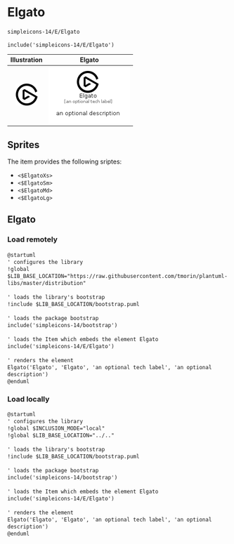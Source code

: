 # Elgato


```text
simpleicons-14/E/Elgato
```

```text
include('simpleicons-14/E/Elgato')
```



| Illustration | Elgato |
| :---: | :---: |
| ![illustration for Illustration](../../simpleicons-14/E/Elgato.png) | ![illustration for Elgato](../../simpleicons-14/E/Elgato.Local.png) |



## Sprites
The item provides the following sriptes:

- `<$ElgatoXs>`
- `<$ElgatoSm>`
- `<$ElgatoMd>`
- `<$ElgatoLg>`





## Elgato

### Load remotely
```plantuml
@startuml
' configures the library
!global $LIB_BASE_LOCATION="https://raw.githubusercontent.com/tmorin/plantuml-libs/master/distribution"

' loads the library's bootstrap
!include $LIB_BASE_LOCATION/bootstrap.puml

' loads the package bootstrap
include('simpleicons-14/bootstrap')

' loads the Item which embeds the element Elgato
include('simpleicons-14/E/Elgato')

' renders the element
Elgato('Elgato', 'Elgato', 'an optional tech label', 'an optional description')
@enduml
```

### Load locally
```plantuml
@startuml
' configures the library
!global $INCLUSION_MODE="local"
!global $LIB_BASE_LOCATION="../.."

' loads the library's bootstrap
!include $LIB_BASE_LOCATION/bootstrap.puml

' loads the package bootstrap
include('simpleicons-14/bootstrap')

' loads the Item which embeds the element Elgato
include('simpleicons-14/E/Elgato')

' renders the element
Elgato('Elgato', 'Elgato', 'an optional tech label', 'an optional description')
@enduml
```

